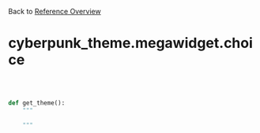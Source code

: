 
Back to [Reference Overview](https://github.com/pyrustic/cyberpunk-theme/blob/master/docs/reference/README.md)

# cyberpunk\_theme.megawidget.choice



<br>


```python

def get_theme():
    """
    
    """

```

